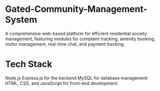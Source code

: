 # Gated-Community-Management-System
A comprehensive web-based platform for efficient residential society management, featuring modules for complaint tracking, amenity booking, visitor management, real-time chat, and payment tracking.

# Tech Stack
Node.js
Express.js for the backend 
MySQL for database management 
HTML, CSS, and JavaScript for front-end development.
